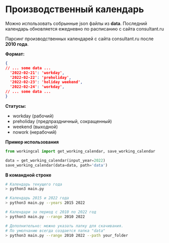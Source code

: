 # Производственный календарь

Можно использовать собрынные json файлы из **data**.
Последний календарь обновляется ежедневно по расписанию с сайта consultant.ru


Парсинг производственных календарей с сайта consultant.ru после **2010 года**.

**Формат:**

```json
{
// ... some data ...
  '2022-02-21': 'workday',
  '2022-02-22': 'preholiday',
  '2022-02-23': 'holiday weekend',
  '2022-02-24': 'workday',
// ... some data ...
}
```

**Статусы:**

- workday (рабочий)
- preholiday (предпраздничный, сокращенный)
- weekend (выходной)
- nowork (нерабочий)


**Пример использования**

```Python
from workingcal import get_working_calendar, save_working_calendar

data = get_working_calendar(input_year=2022)
save_working_calendar(data=data, path='data')
```

**В командной строке**

```bash
# Календарь текущего года
> python3 main.py
```

```bash
# Календарь 2015 и 2022 года
> python3 main.py --years 2015 2022
```

```bash
# Календари за период с 2010 по 2022 год
> python3 main.py --range 2010 2022
```

```bash
# Дополнительно: можно указать папку для скачивания.
# По умолчанию всегда создается папка "data"
> python3 main.py --range 2010 2022 --path your_folder
```

